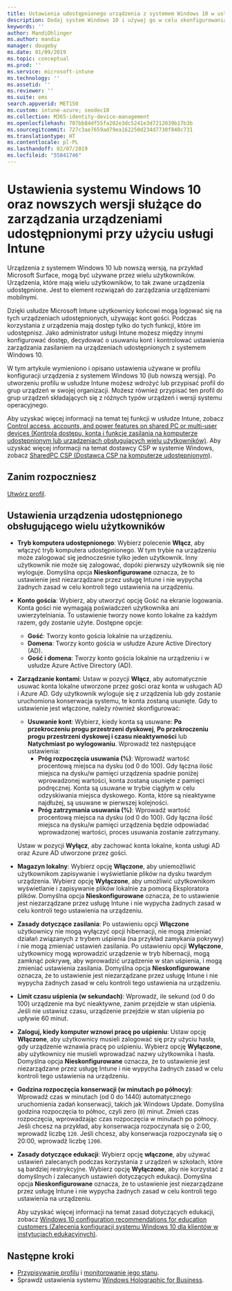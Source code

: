 ```yaml
---
title: Ustawienia udostępnionego urządzenia z systemem Windows 10 w usłudze Microsoft Intune — Azure | Microsoft Docs
description: Dodaj system Windows 10 i używaj go w celu skonfigurowania urządzeń udostępnionych, czyli używanych przez wielu użytkowników w usłudze Microsoft Intune. Wyświetl listę wszystkich ustawień i przekonaj się, jak działają na urządzeniach, na przykład na urządzeniu Microsoft Surface. Profil konfiguracji urządzenia umożliwia kontrolowanie kont gości, zarządzanie kontami, usuwanie kont nieaktywnych, zezwalanie na zapisywanie w magazynie lokalnym lub blokowanie tej możliwości, konfigurowanie opcji zasilania i uśpienia, wybieranie, kiedy mają zostać zainstalowane aktualizacje, oraz korzystanie z urządzeń w środowiskach edukacyjnych.
keywords: ''
author: MandiOhlinger
ms.author: mandia
manager: dougeby
ms.date: 01/09/2019
ms.topic: conceptual
ms.prod: ''
ms.service: microsoft-intune
ms.technology: ''
ms.assetid: ''
ms.reviewer: ''
ms.suite: ems
search.appverid: MET150
ms.custom: intune-azure; seodec18
ms.collection: M365-identity-device-management
ms.openlocfilehash: 707bb84df55fa202e3dc5241e3d7212039b17b3b
ms.sourcegitcommit: 727c3ae7659ad79ea162250d234d7730f840c731
ms.translationtype: HT
ms.contentlocale: pl-PL
ms.lasthandoff: 02/07/2019
ms.locfileid: "55841746"
---
```

# <a name="windows-10-and-later-settings-to-manage-shared-devices-using-intune"></a>Ustawienia systemu Windows 10 oraz nowszych wersji służące do zarządzania urządzeniami udostępnionymi przy użyciu usługi Intune

Urządzenia z systemem Windows 10 lub nowszą wersją, na przykład Microsoft Surface, mogą być używane przez wielu użytkowników. Urządzenia, które mają wielu użytkowników, to tak zwane urządzenia udostępnione. Jest to element rozwiązań do zarządzania urządzeniami mobilnymi.

Dzięki usłudze Microsoft Intune użytkownicy końcowi mogą logować się na tych urządzeniach udostępnionych, używając kont gości. Podczas korzystania z urządzenia mają dostęp tylko do tych funkcji, które im udostępnisz. Jako administrator usługi Intune możesz między innymi konfigurować dostęp, decydować o usuwaniu kont i kontrolować ustawienia zarządzania zasilaniem na urządzeniach udostępnionych z systemem Windows 10.

W tym artykule wymieniono i opisano ustawienia używane w profilu konfiguracji urządzenia z systemem Windows 10 (lub nowszą wersją). Po utworzeniu profilu w usłudze Intune możesz wdrożyć lub przypisać profil do grup urządzeń w swojej organizacji. Możesz również przypisać ten profil do grup urządzeń składających się z różnych typów urządzeń i wersji systemu operacyjnego.

Aby uzyskać więcej informacji na temat tej funkcji w usłudze Intune, zobacz [Control access, accounts, and power features on shared PC or multi-user devices (Kontrola dostępu, konta i funkcje zasilania na komputerze udostępnionym lub urządzeniach obsługujących wielu użytkowników)](shared-user-device-settings.md). Aby uzyskać więcej informacji na temat dostawcy CSP w systemie Windows, zobacz [SharedPC CSP (Dostawca CSP na komputerze udostępnionym)](https://docs.microsoft.com/windows/client-management/mdm/sharedpc-csp).

## <a name="before-your-begin"></a>Zanim rozpoczniesz

[Utwórz profil](shared-user-device-settings.md).

## <a name="shared-multi-user-device-settings"></a>Ustawienia urządzenia udostępnionego obsługującego wielu użytkowników

- **Tryb komputera udostępnionego**: Wybierz polecenie **Włącz**, aby włączyć tryb komputera udostępnionego. W tym trybie na urządzeniu może zalogować się jednocześnie tylko jeden użytkownik. Inny użytkownik nie może się zalogować, dopóki pierwszy użytkownik się nie wyloguje. Domyślna opcja **Nieskonfigurowane** oznacza, że to ustawienie jest niezarządzane przez usługę Intune i nie wypycha żadnych zasad w celu kontroli tego ustawienia na urządzeniu.
- **Konto gościa**: Wybierz, aby utworzyć opcję Gość na ekranie logowania. Konta gości nie wymagają poświadczeń użytkownika ani uwierzytelniania. To ustawienie tworzy nowe konto lokalne za każdym razem, gdy zostanie użyte. Dostępne opcje:
  - **Gość**: Tworzy konto gościa lokalnie na urządzeniu.
  - **Domena**: Tworzy konto gościa w usłudze Azure Active Directory (AD).
  - **Gość i domena**: Tworzy konto gościa lokalnie na urządzeniu i w usłudze Azure Active Directory (AD).
- **Zarządzanie kontami**: Ustaw w pozycji **Włącz**, aby automatycznie usuwać konta lokalne utworzone przez gości oraz konta w usługach AD i Azure AD. Gdy użytkownik wyloguje się z urządzenia lub gdy zostanie uruchomiona konserwacja systemu, te konta zostaną usunięte. Gdy to ustawienie jest włączone, należy również skonfigurować:
  - **Usuwanie kont**: Wybierz, kiedy konta są usuwane: **Po przekroczeniu progu przestrzeni dyskowej**, **Po przekroczeniu progu przestrzeni dyskowej i czasu nieaktywności** lub **Natychmiast po wylogowaniu**. Wprowadź też następujące ustawienia:
    - **Próg rozpoczęcia usuwania (%)**: Wprowadź wartość procentową miejsca na dysku (od 0 do 100). Gdy łączna ilość miejsca na dysku/w pamięci urządzenia spadnie poniżej wprowadzonej wartości, konta zostaną usunięte z pamięci podręcznej. Konta są usuwane w trybie ciągłym w celu odzyskiwania miejsca dyskowego. Konta, które są nieaktywne najdłużej, są usuwane w pierwszej kolejności.
    - **Próg zatrzymania usuwania (%)**: Wprowadź wartość procentową miejsca na dysku (od 0 do 100). Gdy łączna ilość miejsca na dysku/w pamięci urządzenia będzie odpowiadać wprowadzonej wartości, proces usuwania zostanie zatrzymany.

  Ustaw w pozycji **Wyłącz**, aby zachować konta lokalne, konta usługi AD oraz Azure AD utworzone przez gości.

- **Magazyn lokalny**: Wybierz opcję **Włączone**, aby uniemożliwić użytkownikom zapisywanie i wyświetlanie plików na dysku twardym urządzenia. Wybierz opcję **Wyłączone**, aby umożliwić użytkownikom wyświetlanie i zapisywanie plików lokalnie za pomocą Eksploratora plików. Domyślna opcja **Nieskonfigurowane** oznacza, że to ustawienie jest niezarządzane przez usługę Intune i nie wypycha żadnych zasad w celu kontroli tego ustawienia na urządzeniu.
- **Zasady dotyczące zasilania**: Po ustawieniu opcji **Włączone** użytkownicy nie mogą wyłączyć opcji hibernacji, nie mogą zmieniać działań związanych z trybem uśpienia (na przykład zamykania pokrywy) i nie mogą zmieniać ustawień zasilania. Po ustawieniu opcji **Wyłączone**, użytkownicy mogą wprowadzić urządzenie w tryb hibernacji, mogą zamknąć pokrywę, aby wprowadzić urządzenie w stan uśpienia, i mogą zmieniać ustawienia zasilania. Domyślna opcja **Nieskonfigurowane** oznacza, że to ustawienie jest niezarządzane przez usługę Intune i nie wypycha żadnych zasad w celu kontroli tego ustawienia na urządzeniu.
- **Limit czasu uśpienia (w sekundach)**: Wprowadź, ile sekund (od 0 do 100) urządzenie ma być nieaktywne, zanim przejdzie w stan uśpienia. Jeśli nie ustawisz czasu, urządzenie przejdzie w stan uśpienia po upływie 60 minut.
- **Zaloguj, kiedy komputer wznowi pracę po uśpieniu**: Ustaw opcję **Włączone**, aby użytkownicy musieli zalogować się przy użyciu hasła, gdy urządzenie wznawia pracę po uśpieniu. Wybierz opcję **Wyłączone**, aby użytkownicy nie musieli wprowadzać nazwy użytkownika i hasła. Domyślna opcja **Nieskonfigurowane** oznacza, że to ustawienie jest niezarządzane przez usługę Intune i nie wypycha żadnych zasad w celu kontroli tego ustawienia na urządzeniu.
- **Godzina rozpoczęcia konserwacji (w minutach po północy)**: Wprowadź czas w minutach (od 0 do 1440) automatycznego uruchomienia zadań konserwacji, takich jak Windows Update. Domyślna godzina rozpoczęcia to północ, czyli zero (`0`) minut. Zmień czas rozpoczęcia, wprowadzając czas rozpoczęcia w minutach po północy. Jeśli chcesz na przykład, aby konserwacja rozpoczynała się o 2:00, wprowadź liczbę `120`. Jeśli chcesz, aby konserwacja rozpoczynała się o 20:00, wprowadź liczbę `1200`.
- **Zasady dotyczące edukacji**: Wybierz opcję **włączone**, aby używać ustawień zalecanych podczas korzystania z urządzeń w szkołach, które są bardziej restrykcyjne. Wybierz opcję **Wyłączone**, aby nie korzystać z domyślnych i zalecanych ustawień dotyczących edukacji. Domyślna opcja **Nieskonfigurowane** oznacza, że to ustawienie jest niezarządzane przez usługę Intune i nie wypycha żadnych zasad w celu kontroli tego ustawienia na urządzeniu.

  Aby uzyskać więcej informacji na temat zasad dotyczących edukacji, zobacz [Windows 10 configuration recommendations for education customers (Zalecenia konfiguracji systemu Windows 10 dla klientów w instytucjach edukacyjnych)](https://docs.microsoft.com/education/windows/configure-windows-for-education).

## <a name="next-steps"></a>Następne kroki

- [Przypisywanie profilu](device-profile-assign.md) i [monitorowanie jego stanu](device-profile-monitor.md).
- Sprawdź ustawienia systemu [Windows Holographic for Business](shared-user-device-settings-windows-holographic.md).
